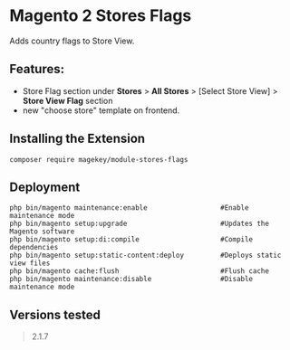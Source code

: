 # Magento 2 Stores Flags

Adds country flags to Store View.

## Features:

- Store Flag section under  **Stores** > **All Stores** > [Select Store View] > **Store View Flag** section
- new "choose store" template on frontend.

## Installing the Extension

    composer require magekey/module-stores-flags

## Deployment

    php bin/magento maintenance:enable                  #Enable maintenance mode
    php bin/magento setup:upgrade                       #Updates the Magento software
    php bin/magento setup:di:compile                    #Compile dependencies
    php bin/magento setup:static-content:deploy         #Deploys static view files
    php bin/magento cache:flush                         #Flush cache
    php bin/magento maintenance:disable                 #Disable maintenance mode

## Versions tested
> 2.1.7
